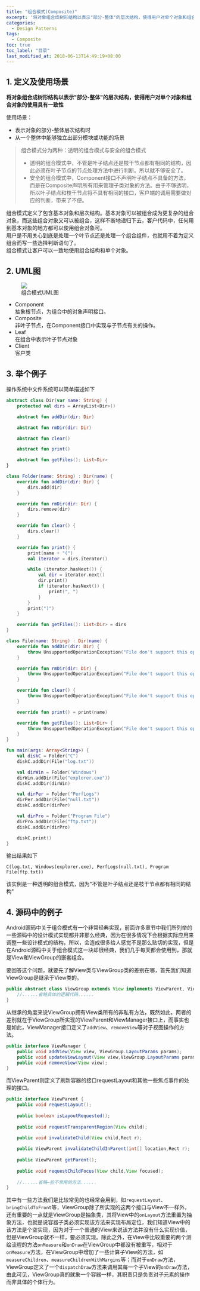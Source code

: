 ```yaml
---
title: "组合模式(Composite)"
excerpt: '将对象组合成树形结构以表示"部分-整体"的层次结构，使得用户对单个对象和组合对象的使用具有一致性'
categories:
  - Design Patterns
tags:
  - Composite
toc: true
toc_label: "目录"
last_modified_at: 2018-06-13T14:49:19+08:00
---
```


## 1. 定义及使用场景

**将对象组合成树形结构以表示"部分-整体"的层次结构，使得用户对单个对象和组合对象的使用具有一致性**

使用场景：
- 表示对象的部分-整体层次结构时
- 从一个整体中能够独立出部分模块或功能的场景

> 组合模式分为两种：透明的组合模式与安全的组合模式  
> - 透明的组合模式中，不管是叶子结点还是枝干节点都有相同的结构，因此必须在叶子节点的节点处理方法中进行判断。所以就不够安全了。  
> - 安全的组合模式中，Component接口不声明叶子结点不具备的方法，而是在Composite声明所有用来管理子类对象的方法。由于不够透明，所以叶子结点和枝干节点将不具有相同的接口，客户端的调用需要做对应的判断，带来了不便。

组合模式定义了包含基本对象和层次结构。基本对象可以被组合成为更复杂的组合对象，而这些组合对象又可以被组合，这样不断地递归下去，客户代码中，任何用到基本对象的地方都可以使用组合对象可。  
用户是不用关心到底是处理一个叶节点还是处理一个组合组件，也就用不着为定义组合而写一些选择判断语句了。  
组合模式让客户可以一致地使用组合结构和单个对象。

## 2. UML图

<figure style="width: 66%" class="align-center">
    <img src="/assets/images/design-pattern/composite.png">
    <figcaption>组合模式UML图</figcaption>
</figure>

- Component  
  抽象根节点，为组合中的对象声明接口。
- Composite  
  非叶子节点，在Component接口中实现与子节点有关的操作。
- Leaf  
  在组合中表示叶子节点对象
- Client  
  客户类

## 3. 举个例子
操作系统中文件系统可以简单描述如下

```kotlin
abstract class Dir(var name: String) {
    protected val dirs = ArrayList<Dir>()

    abstract fun addDir(dir: Dir)

    abstract fun rmDir(dir: Dir)

    abstract fun clear()

    abstract fun print()

    abstract fun getFiles(): List<Dir>
}

class Folder(name: String) : Dir(name) {
    override fun addDir(dir: Dir) {
        dirs.add(dir)
    }

    override fun rmDir(dir: Dir) {
        dirs.remove(dir)
    }

    override fun clear() {
        dirs.clear()
    }

    override fun print() {
        print(name + "(")
        val iterator = dirs.iterator()

        while (iterator.hasNext()) {
            val dir = iterator.next()
            dir.print()
            if (iterator.hasNext()) {
                print(", ")
            }
        }
        print(")")
    }

    override fun getFiles(): List<Dir> = dirs
}

class File(name: String) : Dir(name) {
    override fun addDir(dir: Dir) {
        throw UnsupportedOperationException("File don't support this operation")
    }

    override fun rmDir(dir: Dir) {
        throw UnsupportedOperationException("File don't support this operation")
    }

    override fun clear() {
        throw UnsupportedOperationException("File don't support this operation")
    }

    override fun print() = print(name)

    override fun getFiles(): List<Dir> {
        throw UnsupportedOperationException("File don't support this operation")
    }
}

fun main(args: Array<String>) {
    val diskC = Folder("C")
    diskC.addDir(File("log.txt"))

    val dirWin = Folder("Windows")
    dirWin.addDir(File("explorer.exe"))
    diskC.addDir(dirWin)

    val dirPer = Folder("PerfLogs")
    dirPer.addDir(File("null.txt"))
    diskC.addDir(dirPer)

    val dirPro = Folder("Program File")
    dirPro.addDir(File("ftp.txt"))
    diskC.addDir(dirPro)

    diskC.print()
}
```

输出结果如下
```text
C(log.txt, Windows(explorer.exe), PerfLogs(null.txt), Program File(ftp.txt))
```

该实例是一种透明的组合模式，因为"不管是叶子结点还是枝干节点都有相同的结构"

## 4. 源码中的例子

Android源码中关于组合模式有一个非常经典实现，前面许多章节中我们所列举的一些源码中的设计模式实现都并非那么经典，因为在很多情况下会根据实际应用来调整一些设计模式的结构，所以，会造成很多给人感觉不是那么贴切的实现，但是在Android源码中关于组合模式这一块却很经典，我们几乎每天都会使用到，那就是View和ViewGroup的嵌套组合。

要回答这个问题，就要先了解View类与ViewGroup类的差别在哪，首先我们知道ViewGroup是继承于View类的。

```java
public abstract class ViewGroup extends View implements ViewParent, ViewManager {
    //......省略具体的逻辑代码......
}
```

从继承的角度来说ViewGroup拥有View类所有的非私有方法，既然如此，两者的差别就在于ViewGroup所实现的ViewParent和ViewManager接口上，而事实也是如此，ViewManager接口定义了`addView`、`removeView`等对子视图操作的方法。

```java
public interface ViewManager {
    public void addView(View view, ViewGroup.LayoutParams params);
    public void updateViewLayout(View view,ViewGroup.LayoutParams params);
    public void removeView(View view);
}
```

而ViewParent则定义了刷新容器的接口requestLayout和其他一些焦点事件的处理的接口。

```java
public interface ViewParent {
    public void requestLayout();
    
    public boolean isLayoutRequested();
     
    public void requestTransparentRegion(View child);
      
    public void invalidateChild(View child,Rect r);

    public ViewParent invalidateChildInParent(int[] location,Rect r);
        
    public ViewParent getParent();
         
    public void requestChildFocus(View child,View focused);
          
    //......省略—些不常用的方法......
}
```

其中有一些方法我们是比较常见的也经常会用到，如`requestLayout`、`bringChildToFront`等，ViewGroup除了所实现的这两个接口与View不一样外，还有重要的一点就是ViewGroup是抽象类，其将View中的`onLayout`方法重置为抽象方法，也就是说容器子类必须实现该方法来实现布局定位，我们知道View中的该方法是个空实现，因为对于一个普通的View来说该方法并没有什么实现价值，但是ViewGroup就不一样，要必须实现。除此之外，在View中比较重要的两个测绘流程的方法`onMeasure`和`onDraw`在ViewGroup中都没有被重写，相对于`onMeasure`方法，在ViewGroup中增加了一些计算子View的方法，如`measureChildren`、`measureChildrenWithMargins`等；而对于`onDraw`方法，ViewGroup定义了一个`dispatchDraw`方法来调用其每一个子View的`onDraw`方法，由此可见，ViewGroup真的就象一个容器一样，其职责只是负责对子元素的操作而非具体的个体行为。